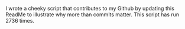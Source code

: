 I wrote a cheeky script that contributes to my Github by updating this ReadMe to illustrate why more than commits matter. This script has run 2736 times.